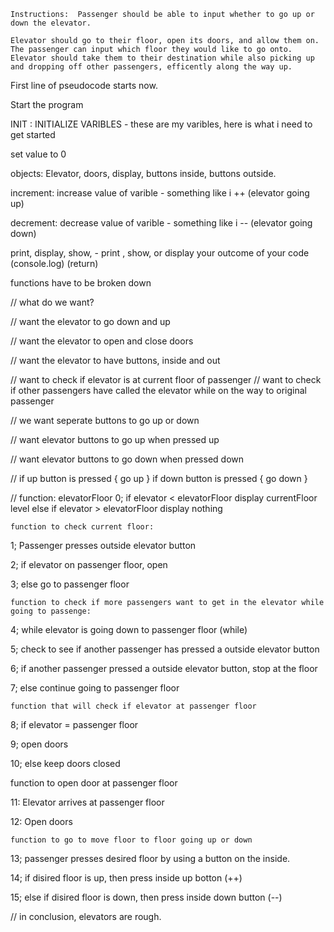     Instructions:  Passenger should be able to input whether to go up or down the elevator.

    Elevator should go to their floor, open its doors, and allow them on.  The passenger can input which floor they would like to go onto.  Elevator should take them to their destination while also picking up and dropping off other passengers, efficently along the way up.


First line of pseudocode starts now.

Start the program

INIT : INITIALIZE VARIBLES - these are my varibles, here is what i need to get started

set value to 0 

objects: Elevator, doors, display, buttons inside, buttons outside. 

increment: increase value of varible - something like i ++ (elevator going up)

decrement: decrease value of varible - something like i -- (elevator going down)

print, display, show, - print , show, or display your outcome of your code (console.log) (return) 

functions have to be broken down 

// what do we want?

// want the elevator to go down and up

// want the elevator to open and close doors

// want the elevator to have buttons, inside and out

// want to check if elevator is at current floor of passenger
// want to check if other passengers have called the elevator while on the way to original passenger

// we want seperate buttons to go up or down

// want elevator buttons to go up when pressed up

// want elevator buttons to go down when pressed down

// if up button is pressed {
    go up
}
if down button is pressed {
    go down 
}

// 
    function:  elevatorFloor
0; if elevator < elevatorFloor display currentFloor level 
    else if elevator > elevatorFloor display nothing

    function to check current floor:

1; Passenger presses outside elevator button

2; if elevator on passenger floor, open

3; else go to passenger floor

    function to check if more passengers want to get in the elevator while going to passenge: 

4; while elevator is going down to passenger floor (while)

5; check to see if another passenger has pressed a outside elevator button

6; if another passenger pressed a outside elevator button, stop at the floor

7; else continue going to passenger floor

    function that will check if elevator at passenger floor

8; if elevator = passenger floor 

9; open doors 

10; else keep doors closed 

function to open door at passenger floor

11: Elevator arrives at passenger floor

12: Open doors 

    function to go to move floor to floor going up or down

13; passenger presses desired floor by using a button on the inside.

14; if disired floor is up, then press inside up botton  (++)

15; else if disired floor is down, then press inside down button (--)

// in conclusion, elevators are rough. 